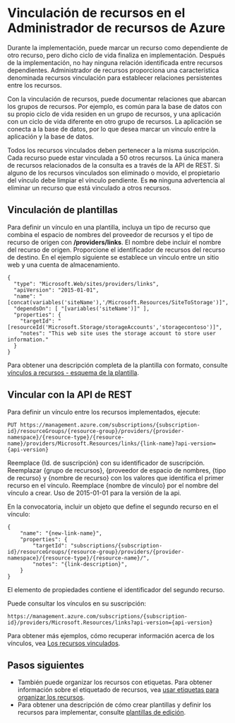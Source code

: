 <properties 
    pageTitle="Vinculación de recursos en el Administrador de recursos de Azure | Microsoft Azure" 
    description="Crear un vínculo entre los recursos relacionados en distintos grupos de recursos en el Administrador de recursos de Azure." 
    services="azure-resource-manager" 
    documentationCenter="" 
    authors="tfitzmac" 
    manager="timlt" 
    editor="tysonn"/>

<tags 
    ms.service="azure-resource-manager" 
    ms.workload="multiple" 
    ms.tgt_pltfrm="na" 
    ms.devlang="na" 
    ms.topic="article" 
    ms.date="08/01/2016" 
    ms.author="tomfitz"/>

# <a name="linking-resources-in-azure-resource-manager"></a>Vinculación de recursos en el Administrador de recursos de Azure

Durante la implementación, puede marcar un recurso como dependiente de otro recurso, pero dicho ciclo de vida finaliza en implementación. Después de la implementación, no hay ninguna relación identificada entre recursos dependientes. Administrador de recursos proporciona una característica denominada recursos vinculación para establecer relaciones persistentes entre los recursos.

Con la vinculación de recursos, puede documentar relaciones que abarcan los grupos de recursos. Por ejemplo, es común para la base de datos con su propio ciclo de vida residen en un grupo de recursos, y una aplicación con un ciclo de vida diferente en otro grupo de recursos. La aplicación se conecta a la base de datos, por lo que desea marcar un vínculo entre la aplicación y la base de datos. 

Todos los recursos vinculados deben pertenecer a la misma suscripción. Cada recurso puede estar vinculada a 50 otros recursos. La única manera de recursos relacionados de la consulta es a través de la API de REST. Si alguno de los recursos vinculados son eliminado o movido, el propietario del vínculo debe limpiar el vínculo pendiente. Es **no** ninguna advertencia al eliminar un recurso que está vinculado a otros recursos.

## <a name="linking-in-templates"></a>Vinculación de plantillas

Para definir un vínculo en una plantilla, incluya un tipo de recurso que combina el espacio de nombres del proveedor de recursos y el tipo de recurso de origen con **/providers/links**. El nombre debe incluir el nombre del recurso de origen. Proporcione el identificador de recursos del recurso de destino. En el ejemplo siguiente se establece un vínculo entre un sitio web y una cuenta de almacenamiento.

    {
      "type": "Microsoft.Web/sites/providers/links",
      "apiVersion": "2015-01-01",
      "name": "[concat(variables('siteName'),'/Microsoft.Resources/SiteToStorage')]",
      "dependsOn": [ "[variables('siteName')]" ],
      "properties": {
        "targetId": "[resourceId('Microsoft.Storage/storageAccounts','storagecontoso')]",
        "notes": "This web site uses the storage account to store user information."
      }
    }


Para obtener una descripción completa de la plantilla con formato, consulte [vínculos a recursos - esquema de la plantilla](resource-manager-template-links.md).

## <a name="linking-with-rest-api"></a>Vincular con la API de REST

Para definir un vínculo entre los recursos implementados, ejecute:

    PUT https://management.azure.com/subscriptions/{subscription-id}/resourceGroups/{resource-group}/providers/{provider-namespace}/{resource-type}/{resource-name}/providers/Microsoft.Resources/links/{link-name}?api-version={api-version}

Reemplace {Id. de suscripción} con su identificador de suscripción. Reemplazar {grupo de recursos}, {proveedor de espacio de nombres, {tipo de recurso} y {nombre de recurso} con los valores que identifica el primer recurso en el vínculo. Reemplace {nombre de vínculo} por el nombre del vínculo a crear. Uso de 2015-01-01 para la versión de la api.

En la convocatoria, incluir un objeto que define el segundo recurso en el vínculo:

    {
        "name": "{new-link-name}",
        "properties": {
            "targetId": "subscriptions/{subscription-id}/resourceGroups/{resource-group}/providers/{provider-namespace}/{resource-type}/{resource-name}/",
            "notes": "{link-description}",
        }
    }

El elemento de propiedades contiene el identificador del segundo recurso.

Puede consultar los vínculos en su suscripción:

    https://management.azure.com/subscriptions/{subscription-id}/providers/Microsoft.Resources/links?api-version={api-version}

Para obtener más ejemplos, cómo recuperar información acerca de los vínculos, vea [Los recursos vinculados](https://msdn.microsoft.com/library/azure/mt238499.aspx).

## <a name="next-steps"></a>Pasos siguientes

- También puede organizar los recursos con etiquetas. Para obtener información sobre el etiquetado de recursos, vea [usar etiquetas para organizar los recursos](resource-group-using-tags.md).
- Para obtener una descripción de cómo crear plantillas y definir los recursos para implementar, consulte [plantillas de edición](resource-group-authoring-templates.md).

